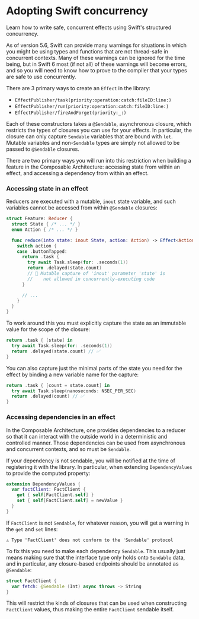 # Adopting Swift concurrency

Learn how to write safe, concurrent effects using Swift's structured concurrency.

As of version 5.6, Swift can provide many warnings for situations in which you might be using types
and functions that are not thread-safe in concurrent contexts. Many of these warnings can be ignored
for the time being, but in Swift 6 most (if not all) of these warnings will become errors, and so
you will need to know how to prove to the compiler that your types are safe to use concurrently.

There are 3 primary ways to create an ``Effect`` in the library:

  * ``EffectPublisher/task(priority:operation:catch:fileID:line:)``
  * ``EffectPublisher/run(priority:operation:catch:fileID:line:)``
  * ``EffectPublisher/fireAndForget(priority:_:)``

Each of these constructors takes a `@Sendable`, asynchronous closure, which restricts the types of
closures you can use for your effects. In particular, the closure can only capture `Sendable`
variables that are bound with `let`. Mutable variables and non-`Sendable` types are simply not
allowed to be passed to `@Sendable` closures.

There are two primary ways you will run into this restriction when building a feature in the
Composable Architecture: accessing state from within an effect, and accessing a dependency from
within an effect.

### Accessing state in an effect

Reducers are executed with a mutable, `inout` state variable, and such variables cannot be accessed
from within `@Sendable` closures:

```swift
struct Feature: Reducer {
  struct State { /* ... */ }
  enum Action { /* ... */ }

  func reduce(into state: inout State, action: Action) -> Effect<Action> {
    switch action {
    case .buttonTapped:
      return .task {
        try await Task.sleep(for: .seconds(1))
        return .delayed(state.count) 
        // 🛑 Mutable capture of 'inout' parameter 'state' is 
        //    not allowed in concurrently-executing code
      }

      // ...
    }
  }
}
```

To work around this you must explicitly capture the state as an immutable value for the scope of the
closure:

```swift
return .task { [state] in 
  try await Task.sleep(for: .seconds(1))
  return .delayed(state.count) // ✅
}
```

You can also capture just the minimal parts of the state you need for the effect by binding a new
variable name for the capture:

```swift
return .task { [count = state.count] in 
  try await Task.sleep(nanoseconds: NSEC_PER_SEC)
  return .delayed(count) // ✅
}
```

### Accessing dependencies in an effect

In the Composable Architecture, one provides dependencies to a reducer so that it can interact with
the outside world in a deterministic and controlled manner. Those dependencies can be used from
asynchronous and concurrent contexts, and so must be `Sendable`.

If your dependency is not sendable, you will be notified at the time of registering it with the
library. In particular, when extending `DependencyValues` to provide the computed property:

```swift
extension DependencyValues {
  var factClient: FactClient {
    get { self[FactClient.self] }
    set { self[FactClient.self] = newValue }
  }
}
```

If `FactClient` is not `Sendable`, for whatever reason, you will get a warning in the `get`
and `set` lines:

```
⚠️ Type 'FactClient' does not conform to the 'Sendable' protocol
```

To fix this you need to make each dependency `Sendable`. This usually just means making sure 
that the interface type only holds onto `Sendable` data, and in particular, any closure-based 
endpoints should be annotated as `@Sendable`:

```swift
struct FactClient {
  var fetch: @Sendable (Int) async throws -> String
}
```

This will restrict the kinds of closures that can be used when constructing `FactClient` values, thus 
making the entire `FactClient` sendable itself.
